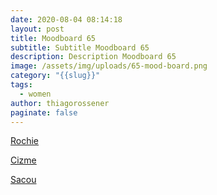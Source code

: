 ```yaml
---
date: 2020-08-04 08:14:18
layout: post
title: Moodboard 65
subtitle: Subtitle Moodboard 65
description: Description Moodboard 65
image: /assets/img/uploads/65-mood-board.png
category: "{{slug}}"
tags:
  - women
author: thiagorossener
paginate: false
---
```

[Rochie](http://bit.do/fHdLg)

[Cizme](http://bit.do/fHdLk)

[Sacou](http://bit.do/fHdLn)